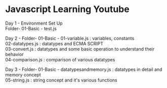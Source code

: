 # Javascript Learning Youtube

Day 1 - Environment Set Up <br>
        Folder- 01-Basic - test.js

Day 2 - Folder- 01-Basic - 01-variable.js : variables, constants<br>
                           02-datatypes.js : datatypes  and ECMA SCRIPT<br>
                           03-convert.js : datatypes and some basic operation to understand their behavior<br>
                           04-comparison.js : comparison of various datatypes<br>

Day 3 - Folder- 01-Basic - datatypesandmemory.js : datatypes in detail and memory concept<br>
                           05-string.js : string concept and it's various functions
